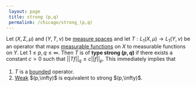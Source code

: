 ```yaml
---
 layout: page
 title: strong (p,q)
 permalink: /chicago/strong_(p,q)
---
```

Let $(X,\Sigma,\mu)$ and $(Y,T,\nu)$  be [measure spaces](https://defsmath.github.io/DefsMath/measure_space) and let $T: L_1(X,\mu) \to L_1(Y,\nu)$ be an operator that maps [measurable functions](https://defsmath.github.io/DefsMath/measurable_function) on $X$ to measurable functions on $Y$.  Let $1\leq p,q\leq \infty$. Then $T$ is of **type strong $(p,q)$** if there exists a constant $c > 0$ such that $||Tf||_q \leq c||f||_p$. This immediately implies that
1. $T$ is a [bounded](https://defsmath.github.io/DefsMath/bounded_function) operator.
2. [Weak](https://defsmath.github.io/DefsMath/weak_(p,q)) $(p,\infty)$ is equivalent to strong $(p,\infty)$.

